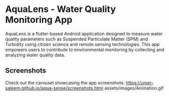 # AquaLens - Water Quality Monitoring App

AquaLens is a flutter-based Android application designed to measure water quality parameters such as Suspended Particulate Matter (SPM) and Turbidity using citizen science and remote sensing technologies. This app empowers users to contribute to environmental monitoring by collecting and analyzing water quality data.

## **Screenshots**
Check out the carousel showcasing the app screenshots: 
https://umer-saleem.github.io/aqua-sense/screenshots.html
assets/images/Animation.gif
